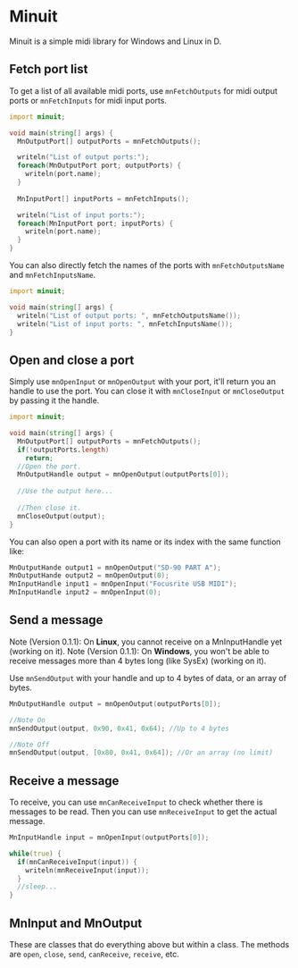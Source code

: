 # Minuit

Minuit is a simple midi library for Windows and Linux in D.


## Fetch port list

To get a list of all available midi ports, use `mnFetchOutputs` for midi output ports or `mnFetchInputs` for midi input ports.

```d
import minuit;

void main(string[] args) {
  MnOutputPort[] outputPorts = mnFetchOutputs();

  writeln("List of output ports:");
  foreach(MnOutputPort port; outputPorts) {
    writeln(port.name);
  }
  
  MnInputPort[] inputPorts = mnFetchInputs();

  writeln("List of input ports:");
  foreach(MnInputPort port; inputPorts) {
    writeln(port.name);
  }
}
```

You can also directly fetch the names of the ports with `mnFetchOutputsName` and `mnFetchInputsName`.

```d
import minuit;

void main(string[] args) {
  writeln("List of output ports: ", mnFetchOutputsName());
  writeln("List of input ports: ", mnFetchInputsName());
}
```

## Open and close a port

Simply use `mnOpenInput` or `mnOpenOutput` with your port, it'll return you an handle to use the port.
You can close it with `mnCloseInput` or `mnCloseOutput` by passing it the handle.

```d
import minuit;

void main(string[] args) {
  MnOutputPort[] outputPorts = mnFetchOutputs();
  if(!outputPorts.length)
    return;
  //Open the port.
  MnOutputHandle output = mnOpenOutput(outputPorts[0]);
  
  //Use the output here...
  
  //Then close it.
  mnCloseOutput(output);
}
```

You can also open a port with its name or its index with the same function like:

```d
MnOutputHande output1 = mnOpenOutput("SD-90 PART A");
MnOutputHande output2 = mnOpenOutput(0);
MnInputHandle input1 = mnOpenInput("Focusrite USB MIDI");
MnInputHandle input2 = mnOpenInput(0);
```

## Send a message

Note (Version 0.1.1): On **Linux**, you cannot receive on a MnInputHandle yet (working on it).
Note (Version 0.1.1): On **Windows**, you won't be able to receive messages more than 4 bytes long (like SysEx) (working on it).

Use `mnSendOutput` with your handle and up to 4 bytes of data, or an array of bytes.

```d
MnOutputHandle output = mnOpenOutput(outputPorts[0]);

//Note On
mnSendOutput(output, 0x90, 0x41, 0x64); //Up to 4 bytes

//Note Off
mnSendOutput(output, [0x80, 0x41, 0x64]); //Or an array (no limit)
```

## Receive a message

To receive, you can use `mnCanReceiveInput` to check whether there is messages to be read.
Then you can use `mnReceiveInput` to get the actual message.

```d
MnInputHandle input = mnOpenInput(outputPorts[0]);

while(true) {
  if(mnCanReceiveInput(input)) {
    writeln(mnReceiveInput(input));
  }
  //sleep...
}
```

## MnInput and MnOutput

These are classes that do everything above but within a class.
The methods are `open`, `close`, `send`, `canReceive`, `receive`, etc.
